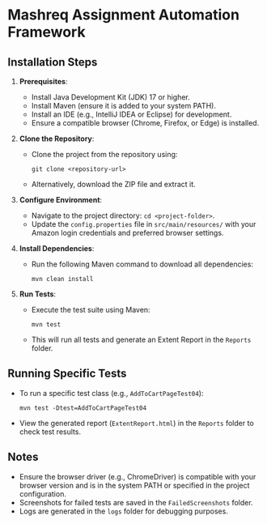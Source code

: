 # Mashreq Assignment Automation Framework

## Installation Steps

1. **Prerequisites**:
   - Install Java Development Kit (JDK) 17 or higher.
   - Install Maven (ensure it is added to your system PATH).
   - Install an IDE (e.g., IntelliJ IDEA or Eclipse) for development.
   - Ensure a compatible browser (Chrome, Firefox, or Edge) is installed.

2. **Clone the Repository**:
   - Clone the project from the repository using:
     ```
     git clone <repository-url>
     ```
   - Alternatively, download the ZIP file and extract it.

3. **Configure Environment**:
   - Navigate to the project directory: `cd <project-folder>`.
   - Update the `config.properties` file in `src/main/resources/` with your Amazon login credentials and preferred browser settings.

4. **Install Dependencies**:
   - Run the following Maven command to download all dependencies:
     ```
     mvn clean install
     ```

5. **Run Tests**:
   - Execute the test suite using Maven:
     ```
     mvn test
     ```
   - This will run all tests and generate an Extent Report in the `Reports` folder.

## Running Specific Tests

- To run a specific test class (e.g., `AddToCartPageTest04`):
  ```
  mvn test -Dtest=AddToCartPageTest04
  ```

- View the generated report (`ExtentReport.html`) in the `Reports` folder to check test results.

## Notes
- Ensure the browser driver (e.g., ChromeDriver) is compatible with your browser version and is in the system PATH or specified in the project configuration.
- Screenshots for failed tests are saved in the `FailedScreenshots` folder.
- Logs are generated in the `logs` folder for debugging purposes.
